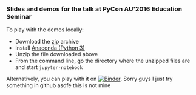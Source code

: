 ### Slides and demos for the talk at PyCon AU'2016 Education Seminar



To play with the demos locally:

- Download the [zip](https://github.com/doingmathwithpython/pycon-au-2016/archive/master.zip) archive
- Install [Anaconda (Python 3)](http://doingmathwithpython.github.io/pages/software-installation.html)
- Unzip the file downloaded above
- From the command line, go the directory where the unzipped files are and start `jupyter-notebook`

Alternatively, you can play with it on [![Binder](http://mybinder.org/badge.svg)](http://mybinder.org:/repo/doingmathwithpython/pycon-au-2016).
Sorry guys I just try something in github asdfe this is not mine

